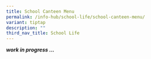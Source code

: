 ```yaml
---
title: School Canteen Menu
permalink: /info-hub/school-life/school-canteen-menu/
variant: tiptap
description: ""
third_nav_title: School Life
---
```

<p><strong><em>work in progress ...</em></strong>
</p>
